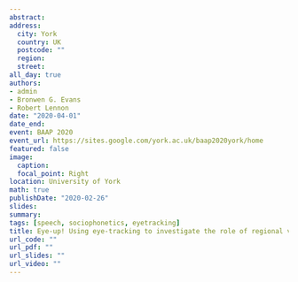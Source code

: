 ```yaml
---
abstract: 
address:
  city: York
  country: UK
  postcode: ""
  region: 
  street: 
all_day: true
authors: 
- admin
- Bronwen G. Evans
- Robert Lennon
date: "2020-04-01"
date_end:
event: BAAP 2020
event_url: https://sites.google.com/york.ac.uk/baap2020york/home
featured: false
image:
  caption: 
  focal_point: Right
location: University of York
math: true
publishDate: "2020-02-26"
slides: 
summary: 
tags: [speech, sociophonetics, eyetracking]
title: Eye-up! Using eye-tracking to investigate the role of regional variation in spoken word recognition.
url_code: ""
url_pdf: ""
url_slides: ""
url_video: ""
---
```

